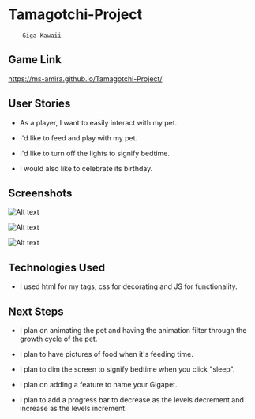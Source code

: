 # Tamagotchi-Project

        Giga Kawaii
## Game Link                    
https://ms-amira.github.io/Tamagotchi-Project/

## User Stories
* As a player, I want to easily interact with my pet.

* I'd like to feed and play with my pet.

* I'd like to turn off the lights to signify bedtime.

* I would also like to celebrate its birthday.

## Screenshots
![Alt text](https://i.imgur.com/4qW0XHi.png)



![Alt text](https://i.imgur.com/gmYlbOE.png)



![Alt text](https://i.imgur.com/AwLyyGA.png)

## Technologies Used
* I used html for my tags, css for decorating and JS for functionality.

## Next Steps
* I plan on animating the pet and having the animation filter through the growth cycle of the pet.

* I plan to have pictures of food when it's feeding time.

* I plan to dim the screen to signify bedtime when you click "sleep".

* I plan on adding a feature to name your Gigapet.

* I plan to add a progress bar to decrease as the levels decrement and increase as the levels increment.

